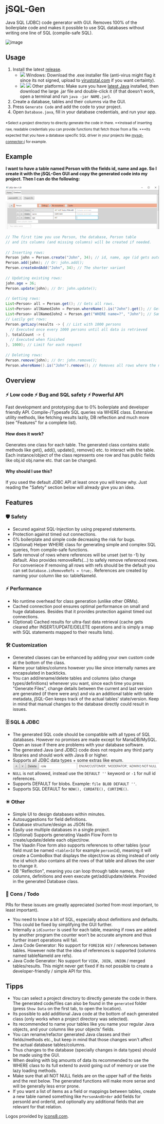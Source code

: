 # jSQL-Gen
Java SQL (JDBC) code generator with GUI. Removes 100% of the boilerplate code and makes
it possible to use SQL databases without writing one line of SQL (compile-safe SQL).

![image](https://user-images.githubusercontent.com/59899645/195866082-e0602e28-dad0-4321-b9e5-318645caa17f.png)

## Usage
1. Install the latest [release](https://github.com/Osiris-Team/jSQL-Gen/releases/tag/latest). 
    - <img width="20" src="https://img.icons8.com/?size=48&id=M9BRw0RJZXKi&format=png"></img> Windows: Download the .exe installer file (anti-virus might flag it since its not signed, upload to [virustotal.com](https://www.virustotal.com/) if you want certainty).
    - <img width="20" src="https://img.icons8.com/?size=48&id=17842&format=png"></img>
    <img width="20" src="https://img.icons8.com/?size=48&id=uoRwwh0lz3Jp&format=png"></img> Other platforms: Make sure you have [latest Java](https://www.oracle.com/java/technologies/downloads/)
      installed, then download the large .jar file and double-click it (if that doesn't work, open a terminal and run `java -jar NAME.jar`).
2. Create a database, tables and their columns via the GUI. 
3. Press `Generate Code` and add the code to your project.
4. Open `Database.java`, fill in your database credentials, and run your app.

<p>
<sub>
*Select a project directory to directly generate the code in there.
**Instead of inserting raw, readable credentials you can provide functions that fetch
those from a file. 
***Its expected that you have a database specific SQL driver in your projects like
<a href="https://github.com/mysql/mysql-connector-j">mysql-connector-j</a> for example.
</sub>
</p>

## Example
<p><b>I want to have a table named Person with the fields id, name and age. So I create it with the jSQL-Gen GUI and copy
the generated code into my project. Then I can do the following:</b></p>

![image](./img_1.png)

```java
// The first time you use Person, the database, Person table 
// and its columns (and missing columns) will be created if needed.

// Inserting rows:
Person john = Person.create("John", 34); // id, name, age (id gets automatically set and incremented inside create())
Person.add(john); // Or: john.add();
Person.createAndAdd("John", 34); // The shorter variant

// Updating existing rows:
john.age = 36;
Person.update(john); // Or: john.update();

// Getting rows:
List<Person> all = Person.get(); // Gets all rows.
List<Person> allNamedJohn = Person.whereName().is("John").get(); // Gets all rows where the name equals "John"
List<Person> allNamedJohn2 = Person.get("WHERE name=?", "John"); // Sames as above, but with regular SQL
// Lazily get rows:
Person.getLazy(results -> { // List with 1000 persons
  // Executed once every 1000 persons until all data is retrieved
}, totalCount -> {
  // Executed when finished
}, 1000); // Limit for each request 

// Deleting rows:
Person.remove(john); // Or: john.remove();
Person.whereName().is("John").remove(); // Removes all rows where the name equals "John"
```

## Overview

### ⚡️ Low code ⚡️ Bug and SQL safety ⚡️ Powerful API
Fast development and prototyping due to 0% boilerplate and developer friendly API.
Compile-/Typesafe SQL queries via WHERE class.
Extensive utility methods, like fetching results lazily, DB reflection and much more (see "Features" for a complete list).

#### How does it work?
Generates one class for each table.
The generated class contains static methods like get(), add(), update(), remove() etc. to interact with the table.
Each instance/object of the class represents
one row and has public fields like obj.id obj.name etc. that can be changed.

#### Why should I use this?
If you used the default JDBC API at least once you will know why.
Just reading the "Safety" section below will already give you an idea.

## Features

### 🛡 Safety
- Secured against SQL-Injection by using prepared statements.
- Protection against timed out connections.
- 0% boilerplate and simple code decreasing the risk for bugs.
- (Optional) Helper WHERE class for generating simple and complex SQL queries, from compile-safe functions.
- Safe removal of rows where references will be unset (set to -1) by default. Also provides removeRefs(...) to safely remove referenced rows.
For conveniece if removing all rows with refs should be the default you can set `Database.isRemoveRefs = true;`. References are created by naming your column like so: tableNameId.

### ⚡️ Performance
- No runtime overhead for class generation (unlike other ORMs).
- Cached connection pool ensures optimal performance on small and huge databases.
  Besides that it provides protection against timed out connections.
- (Optional) Cached results for ultra-fast data retrieval
  (cache gets cleared after INSERT/UPDATE/DELETE operations and is
  simply a map with SQL statements mapped to their results lists).

### 🛠 Customization
- Generated classes can be enhanced by adding your own custom code at the bottom of the class.
- Name your tables/columns however you like since internally names are encapsulated in backticks.
- You can add/rename/delete tables and columns (also change types/definitions) whenever you want,
since each time you press "Generate Files", change details between the current and last version are generated
(if there were any) and via an additional table with
table metadata, jSQL-Gen keeps track of the actual tables' state/version. Keep in mind that manual changes
to the database directly could result in issues.

### 🗄 SQL & JDBC
- The generated SQL code should be compatible with all types of SQL databases. However no promises are made except for MariaDB/MySQL. Open an issue if there are problems with your database software.
- The generated Java (and JDBC) code does not require any third party libraries and should work with Java 8 or higher.
- Supports all JDBC data types + some extras like enum. ![img.png](img.png)
- `NULL` is not allowed, instead use the `DEFAULT ''` keyword or `-1` for null id references.
- Supports DEFAULT for blobs. Example: `file BLOB DEFAULT ''`.
- Supports SQL DEFAULT for `NOW(), CURDATE(), CURTIME()`.

### ✴️ Other
- Simple UI to design databases within minutes.
- Autosuggestions for field definitions.
- Database structure/design as JSON file.
- Easily use multiple databases in a single project.
- (Optional) Supports generating Vaadin Flow Form to create/update/delete each object/row.
- The Vaadin Flow form also supports references to other tables (your field must be named `<table>Id` for example `personId`), meaning it will create a ComboBox that displays the object/row as string instead of only the id
which also contains all the rows of that table and allows the user to change it.
- DB "Reflection", meaning you can loop through table names, their columns, definitions and
even execute get/add/update/delete. Provided in the generated Database class.

### 🔴 Cons / Todo
PRs for these issues are greatly appreciated (sorted from most important, to least important).
- You need to know a bit of SQL, especially about definitions and defaults. This could be fixed by simplifying the GUI further.
- Internally a `idCounter` is used for each table, meaning if rows are added by another program the counter won't be accurate anymore and thus further insert operations will fail.
- Java Code Generator: No support for `FOREIGN KEY` / references between tables. However note that the idea of references is supported (columns named tableNameId are refs).
- Java Code Generator: No support for `VIEW, JOIN, UNION` / merged tables/results. This might never get fixed if its not possible to create a developer-friendly / simple API for this.

## Tipps
- You can select a project directory to directly generate the code in there. The generated code/files can also be found in the `generated` folder (press `Show Data` on the first tab, to open the location).
- Its possible to add additional Java code at the bottom of each generated class (only works when a project directory was selected).
- Its recommended to name your tables like you name your regular
Java objects, and your columns like your objects' fields.
- You can rename/refactor generated Java classes and their fields/methods etc., but keep
in mind that those changes won't affect the actual database tables/columns.
- Thus changes to the database (specially changes in data types) should be made using the GUI.
- When dealing with big amounts of data its recommended to use the WHERE class to its full extend to avoid going out of memory
or use the lazy loading methods.
- Make sure that all NOT NULL fields are on the upper half of the fields and the rest below. The generated functions will make more sense and will
be generally less error prone.
- If you want a list of items as a field or mappings between tables, create a new table named something like `PersonAndOrder` add fields for personId and orderId, and optionally any additional fields that are relevant for that relation.


Logos provided by [icons8.com](https://icons8.com/icons/).
